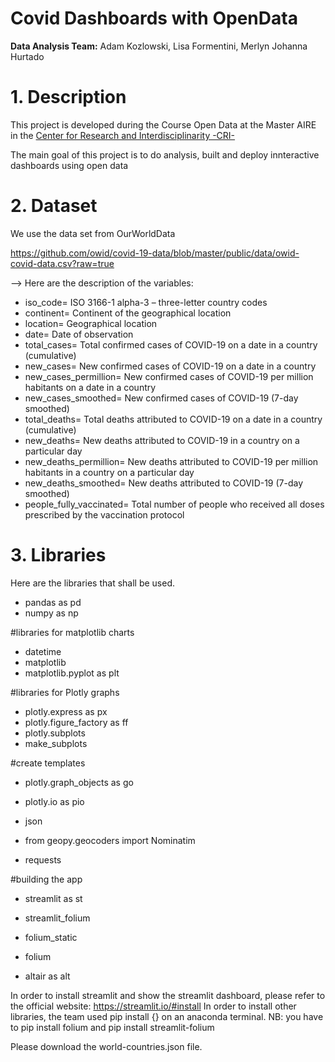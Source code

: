 # Covid Dashboards with OpenData

**Data Analysis Team:** Adam Kozlowski, Lisa Formentini, Merlyn Johanna Hurtado

# 1. Description
This project is developed during the Course Open Data at the Master AIRE in the [Center for Research and Interdisciplinarity -CRI- ](https://cri-paris.org/en)

The main goal of this project is to do analysis,  built and deploy innteractive dashboards using open data 

# 2. Dataset 
 We use the data set from OurWorldData 
 
 https://github.com/owid/covid-19-data/blob/master/public/data/owid-covid-data.csv?raw=true
 

--> Here are the description of the variables: 

- iso_code= ISO 3166-1 alpha-3 – three-letter country codes
- continent= Continent of the geographical location
- location=	Geographical location
- date=	Date of observation
- total_cases= Total confirmed cases of COVID-19 on a date in a country (cumulative)
- new_cases= New confirmed cases of COVID-19 on a date in a country 
- new_cases_permillion= New confirmed cases of COVID-19 per million habitants on a date in a country 
- new_cases_smoothed= New confirmed cases of COVID-19 (7-day smoothed)
- total_deaths= Total deaths attributed to COVID-19 on a date in a country (cumulative)
- new_deaths= New deaths attributed to COVID-19 in a country on a particular day 
- new_deaths_permillion= New deaths attributed to COVID-19 per million habitants in a country on a particular day
- new_deaths_smoothed= New deaths attributed to COVID-19 (7-day smoothed)
- people_fully_vaccinated= Total number of people who received all doses prescribed by the vaccination protocol

# 3. Libraries  

Here are the libraries that shall be used. 

- pandas as pd
- numpy as np

#libraries for matplotlib charts
- datetime
- matplotlib
- matplotlib.pyplot as plt

#libraries for Plotly graphs
- plotly.express as px
- plotly.figure_factory as ff
- plotly.subplots 
- make_subplots

#create templates
- plotly.graph_objects as go
- plotly.io as pio

- json
- from geopy.geocoders import Nominatim 
- requests

#building the app
- streamlit as st
- streamlit_folium 
- folium_static 
- folium

- altair as alt

In order to install streamlit and show the streamlit dashboard, please refer to the official website: https://streamlit.io/#install
In order to install other libraries, the team used pip install {} on an anaconda terminal. 
NB: you have to pip install folium and pip install streamlit-folium

Please download the world-countries.json file.

